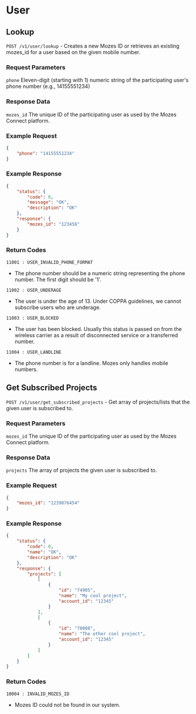 # User

## Lookup

`POST /v1/user/lookup` - Creates a new Mozes ID or retrieves an existing mozes\_id for a user based on the given mobile number. 

### Request Parameters

`phone` Eleven-digit (starting with 1) numeric string of the participating user's phone number (e.g., 14155551234)

### Response Data

`mozes_id` The unique ID of the participating user as used by the Mozes Connect platform.

### Example Request

```json
{
    "phone": "14155551234"
}
```

### Example Response

```json
{
    "status": {
        "code": 0,
        "message": "OK",
        "description": "OK"
    },
    "response": {
        "mozes_id": "123456"
    }
}
```

### Return Codes

`11001 : USER_INVALID_PHONE_FORMAT`
* The phone number should be a numeric string representing the phone number. The first digit should be '1'.

`11002 : USER_UNDERAGE`
* The user is under the age of 13. Under COPPA guidelines, we cannot subscribe users who are underage.

`11003 : USER_BLOCKED`
* The user has been blocked. Usually this status is passed on from the wireless carrier as a result of disconnected service or a transferred number.

`11004 : USER_LANDLINE`
* The phone number is for a landline. Mozes only handles mobile numbers.



## Get Subscribed Projects

`POST /v1/user/get_subscribed_projects` - Get array of projects/lists that the given user is subscribed to. 

### Request Parameters

`mozes_id` The unique ID of the participating user as used by the Mozes Connect platform.

### Response Data

`projects` The array of projects the given user is subscribed to.

### Example Request

```json
{
    "mozes_id": "1239876454"
}
```

### Example Response

```json
{
    "status": {
        "code": 0,
        "name": "OK",
        "description": "OK"
    },
    "response": {
        "projects": [
            [
                {
                    "id": "74905",
                    "name": "My cool project",
                    "account_id": "12345"
                }
            ],
            [
                {
                    "id": "78008",
                    "name": "The other cool project",
                    "account_id": "12345"
                }
            ]
        ]
    }
}
```

### Return Codes

`10004 : INVALID_MOZES_ID`
* Mozes ID could not be found in our system.
